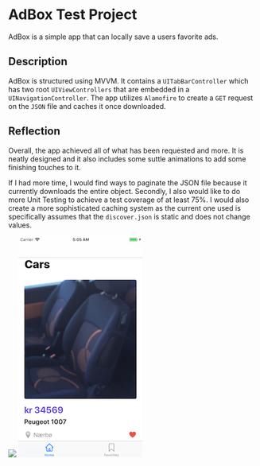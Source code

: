 # AdBox Test Project
AdBox is a simple app that can locally save a users favorite ads.

## Description
AdBox is structured using MVVM. It contains a ```UITabBarController``` which has two root ```UIViewControllers``` that are embedded in a ```UINavigationController```. The app utilizes ```Alamofire``` to create a ```GET``` request on the ```JSON``` file and caches it once downloaded.

## Reflection
Overall, the app achieved all of what has been requested and more. It is neatly designed and it also includes some suttle animations to add some finishing touches to it. 

If I had more time, I would find ways to paginate the JSON file because it currently downloads the entire object. Secondly, I also would like to do more Unit Testing to achieve a test coverage of at least 75%. I would also create a more sophisticated caching system as the current one used is specifically assumes that the ```discover.json``` is static and does not change values.


![](https://github.com/trevinwisaksana/AdBox-Test-Project/blob/master/Screenshots/Favorites.png=125x222.5)
![](https://github.com/trevinwisaksana/AdBox-Test-Project/blob/master/Screenshots/Home.png)

